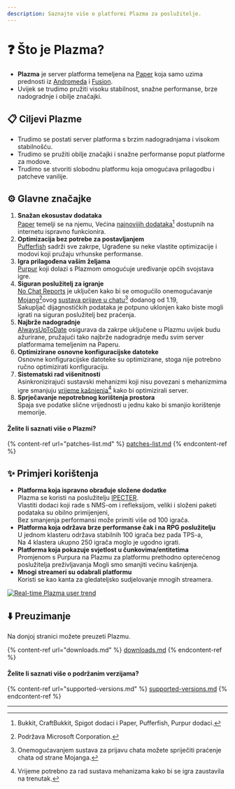 ```yaml
---
description: Saznajte više o platformi Plazma za poslužitelje.
---
```


# ❓ Što je Plazma?

- **Plazma** je server platforma temeljena na [Paper](https://github.com/PaperMC/Paper) koja samo uzima prednosti iz [Andromeda](https://github.com/EarendelArchived/Andromeda) i [Fusion](https://github.com/RuinedTechnologyUnify/Fusion).
- Uvijek se trudimo pružiti visoku stabilnost, snažne performanse, brze nadogradnje i obilje značajki.

## 📋 Ciljevi Plazme <a href="#id-1" id="id-1"></a>

- Trudimo se postati server platforma s brzim nadogradnjama i visokom stabilnošću.
- Trudimo se pružiti obilje značajki i snažne performanse poput platforme za modove.
- Trudimo se stvoriti slobodnu platformu koja omogućava prilagodbu i patcheve vanilije.

## ⚙️ Glavne značajke <a href="#id-2" id="id-2"></a>

1. **Snažan ekosustav dodataka**\
   [Paper](https://github.com/PaperMC/Paper) temelji se na njemu,
   Većina [najnovijih dodataka](#user-content-fn-1)[^1] dostupnih na internetu ispravno funkcionira.
2. **Optimizacija bez potrebe za postavljanjem**\
   [Pufferfish](https://github.com/pufferfish-gg/Pufferfish) sadrži sve zakrpe,
   Ugrađene su neke vlastite optimizacije i modovi koji pružaju vrhunske performanse.
3. **Igra prilagođena vašim željama**\
   [Purpur](https://github.com/PurpurMC/Purpur) koji dolazi s Plazmom omogućuje
   uređivanje općih svojstava igre.
4. **Siguran poslužitelj za igranje**\
   [No Chat Reports](https://github.com/Aizistral-Studios/No-Chat-Reports) je uključen kako bi se omogućilo onemogućavanje
   [Mojang](#user-content-fn-2)[^2]ovog [sustava prijave u chatu](#user-content-fn-3)[^3] dodanog od 1.19,\
   Sakupljač dijagnostičkih podataka je potpuno uklonjen kako biste mogli igrati na siguran poslužitelj bez praćenja.
5. **Najbrže nadogradnje**\
   [AlwaysUpToDate](https://github.com/PlazmaMC/AlwaysUpToDate) osigurava da zakrpe uključene u Plazmu uvijek budu ažurirane, pružajući tako najbrže nadogradnje među svim server platformama temeljenim na Paperu.
6. **Optimizirane osnovne konfiguracijske datoteke**\
   Osnovne konfiguracijske datoteke su optimizirane, stoga nije potrebno ručno optimizirati konfiguraciju.
7. **Sistematski rad višenitnosti**\
   Asinkronizirajući sustavski mehanizmi koji nisu povezani s mehanizmima igre smanjuju [vrijeme kašnjenja](#user-content-fn-4)[^4] kako bi optimizirali server.
8. **Sprječavanje nepotrebnog korištenja prostora**\
   Spaja sve podatke slične vrijednosti u jednu kako bi smanjio korištenje memorije.

#### Želite li saznati više o Plazmi? <a href="#etc-1" id="etc-1"></a>

{% content-ref url="patches-list.md" %}
[patches-list.md](patches-list.md)
{% endcontent-ref %}

## ✨ Primjeri korištenja <a href="#id-3" id="id-3"></a>

- **Platforma koja ispravno obrađuje složene dodatke**\
  Plazma se koristi na poslužitelju [IPECTER](https://github.com/IPECTER).\
  Vlastiti dodaci koji rade s NMS-om i refleksijom, veliki i složeni paketi podataka su obilno primijenjeni,\
  Bez smanjenja performansi može primiti više od 100 igrača.
- **Platforma koja održava brze performanse čak i na RPG poslužitelju**\
  U jednom klasteru održava stabilnih 100 igrača bez pada TPS-a,\
  Na 4 klastera ukupno 250 igrača moglo je ugodno igrati.
- **Platforma koja pokazuje svjetlost u čunkovima/entitetima**\
  Promjenom s Purpura na Plazmu za platformu prethodno opterećenog poslužitelja preživljavanja
  Mogli smo smanjiti većinu kašnjenja.
- **Mnogi streameri su odabrali platformu**\
  Koristi se kao kanta za gledateljsko sudjelovanje mnogih streamera.

<a href="https://bstats.org/plugin/server-implementation/Plazma/18047">
   <img src="https://badge.plazmamc.org/internal/bstats" alt="Real-time Plazma user trend">
</a>

## ⬇️ Preuzimanje

Na donjoj stranici možete preuzeti Plazmu.

{% content-ref url="downloads.md" %}
[downloads.md](downloads.md)
{% endcontent-ref %}

#### Želite li saznati više o podržanim verzijama?

{% content-ref url="supported-versions.md" %}
[supported-versions.md](supported-versions.md)
{% endcontent-ref %}

***

[^1]: Bukkit, CraftBukkit, Spigot dodaci i Paper, Pufferfish, Purpur dodaci.

[^2]: Podržava Microsoft Corporation.

[^3]: Onemogućavanjem sustava za prijavu chata možete spriječiti praćenje chata od strane Mojanga.

[^4]: Vrijeme potrebno za rad sustava mehanizama kako bi se igra zaustavila na trenutak.
